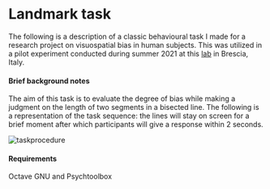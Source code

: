 # Landmark task


The following is a description of a classic behavioural task I made for a research project on visuospatial bias in human subjects.
This was utilized in a pilot experiment conducted during summer 2021 at this [lab](http://www.cognitiveneuroscience.it/?lang=en) in Brescia, Italy.


#### Brief background notes
The aim of this task is to evaluate the degree of bias while making a judgment on the length of two segments in a bisected line.
The following is a representation of the task sequence: the lines will stay on screen for a brief moment after which participants will give a response within 2 seconds. 

![taskprocedure](https://user-images.githubusercontent.com/104091627/164989059-44f4b481-d0e3-48aa-b3ee-d0be6ecd4912.png)






#### Requirements
Octave GNU and Psychtoolbox


